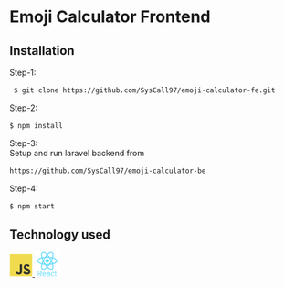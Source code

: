 # Emoji Calculator Frontend

## Installation
 Step-1: 
```bash
 $ git clone https://github.com/SysCall97/emoji-calculator-fe.git
```
 Step-2:
 ```bash
 $ npm install
```
Step-3:<br/>
Setup and run laravel backend from 
```bash
https://github.com/SysCall97/emoji-calculator-be
```
 Step-4:
 ```bash
 $ npm start
```

## Technology used
 <p align="left"> <a href="https://developer.mozilla.org/en-US/docs/Web/JavaScript" target="_blank" rel="noreferrer"> <img src="https://raw.githubusercontent.com/devicons/devicon/master/icons/javascript/javascript-original.svg" alt="javascript" width="40" height="40"/> </a> <a href="https://reactjs.org/" target="_blank" rel="noreferrer"> <img src="https://raw.githubusercontent.com/devicons/devicon/master/icons/react/react-original-wordmark.svg" alt="react" width="44" height="44"/> </a> </p>